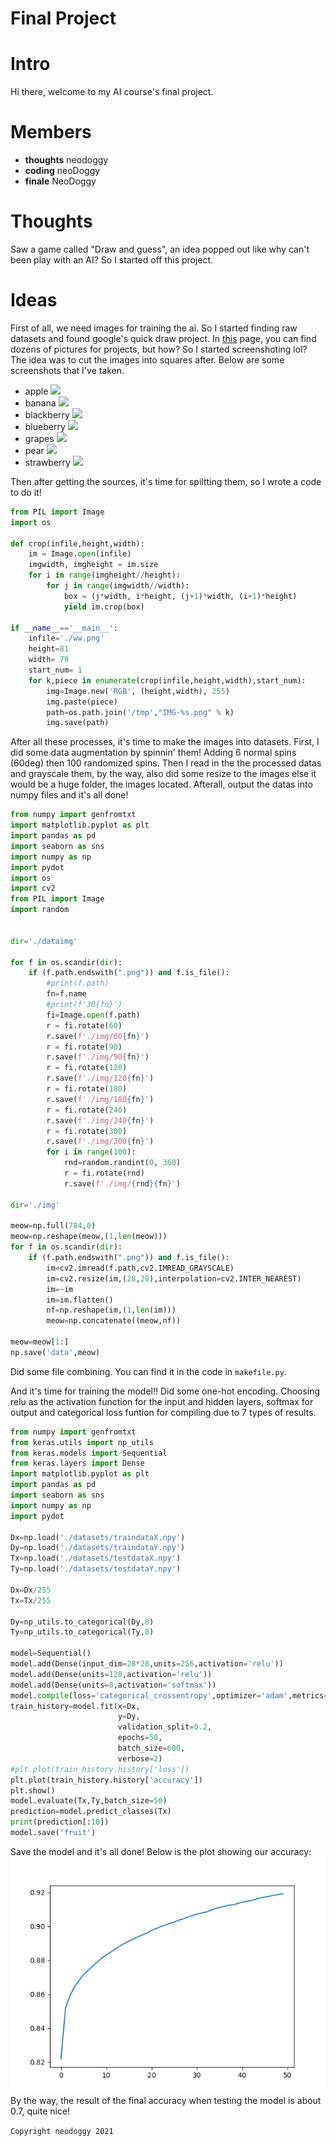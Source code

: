 Final Project
===

# Intro
Hi there, welcome to my AI course's final project.


# Members
- **thoughts** neodoggy
- **coding** neoDoggy
- **finale** NeoDoggy


# Thoughts
Saw a game called "Draw and guess", an idea popped out like why can't been play with an AI? So I started off this project.


# Ideas
First of all, we need images for training the ai. So I started finding raw datasets and found google's quick draw project.
In [this](https://quickdraw.withgoogle.com/data) page, you can find dozens of pictures for projects, but how?
So I started screenshoting lol? The idea was to cut the images into squares after.
Below are some screenshots that I've taken. 
- apple
![](https://i.imgur.com/0ujJGCd.png)
- banana
![](https://i.imgur.com/HQLNSFM.png)
- blackberry
![](https://i.imgur.com/IkO9MKh.png)
- blueberry
![](https://i.imgur.com/norcsrw.png)
- grapes
![](https://i.imgur.com/a94MJWx.png)
- pear
![](https://i.imgur.com/mt7C2Ni.png)
- strawberry
![](https://i.imgur.com/NKA8oYG.png)

Then after getting the sources, it's time for spiltting them, so I wrote a code to do it!

```py
from PIL import Image
import os

def crop(infile,height,width):
    im = Image.open(infile)
    imgwidth, imgheight = im.size
    for i in range(imgheight//height):
        for j in range(imgwidth//width):
            box = (j*width, i*height, (j+1)*width, (i+1)*height)
            yield im.crop(box)

if __name__=='__main__':
    infile='./ww.png'
    height=81
    width= 79
    start_num= 1
    for k,piece in enumerate(crop(infile,height,width),start_num):
        img=Image.new('RGB', (height,width), 255)
        img.paste(piece)
        path=os.path.join('/tmp',"IMG-%s.png" % k)
        img.save(path)
```

After all these processes, it's time to make the images into datasets.
First, I did some data augmentation by spinnin' them! Adding 6 normal spins (60deg) then 100 randomized spins.
Then I read in the the processed datas and grayscale them, by the way, also did some resize to the images else it would be a huge folder, the images located.
Afterall, output the datas into numpy files and it's all done!

```py
from numpy import genfromtxt
import matplotlib.pyplot as plt
import pandas as pd
import seaborn as sns
import numpy as np
import pydot
import os
import cv2
from PIL import Image
import random


dir='./dataimg'

for f in os.scandir(dir):
    if (f.path.endswith(".png")) and f.is_file():
        #print(f.path)
        fn=f.name
        #print(f'30{fn}')
        fi=Image.open(f.path)
        r = fi.rotate(60)
        r.save(f'./img/60{fn}')
        r = fi.rotate(90)
        r.save(f'./img/90{fn}')
        r = fi.rotate(120)
        r.save(f'./img/120{fn}')
        r = fi.rotate(180)
        r.save(f'./img/180{fn}')
        r = fi.rotate(240)
        r.save(f'./img/240{fn}')
        r = fi.rotate(300)
        r.save(f'./img/300{fn}')
        for i in range(100):
            rnd=random.randint(0, 360)
            r = fi.rotate(rnd)
            r.save(f'./img/{rnd}{fn}')

dir='./img'

meow=np.full(784,0)
meow=np.reshape(meow,(1,len(meow)))
for f in os.scandir(dir):
    if (f.path.endswith(".png")) and f.is_file():
        im=cv2.imread(f.path,cv2.IMREAD_GRAYSCALE)
        im=cv2.resize(im,(28,28),interpolation=cv2.INTER_NEAREST)
        im=~im
        im=im.flatten()
        nf=np.reshape(im,(1,len(im)))
        meow=np.concatenate((meow,nf))

meow=meow[1:]
np.save('data',meow)
```

Did some file combining. You can find it in the code in ```makefile.py```.

And it's time for training the model!!
Did some one-hot encoding. Choosing relu as the activation function for the input and hidden layers, softmax for output and categorical loss funtion for compiling due to 7 types of results.

```py
from numpy import genfromtxt
from keras.utils import np_utils
from keras.models import Sequential
from keras.layers import Dense
import matplotlib.pyplot as plt
import pandas as pd
import seaborn as sns
import numpy as np
import pydot

Dx=np.load('./datasets/traindataX.npy')
Dy=np.load('./datasets/traindataY.npy')
Tx=np.load('./datasets/testdataX.npy')
Ty=np.load('./datasets/testdataY.npy')

Dx=Dx/255
Tx=Tx/255

Dy=np_utils.to_categorical(Dy,8)
Ty=np_utils.to_categorical(Ty,8)

model=Sequential()
model.add(Dense(input_dim=28*28,units=256,activation='relu'))
model.add(Dense(units=128,activation='relu'))
model.add(Dense(units=8,activation='softmax'))
model.compile(loss='categorical_crossentropy',optimizer='adam',metrics=['accuracy'])
train_history=model.fit(x=Dx,
                        y=Dy,
                        validation_split=0.2,
                        epochs=50,
                        batch_size=600,
                        verbose=2)
#plt.plot(train_history.history['loss'])
plt.plot(train_history.history['accuracy'])
plt.show()
model.evaluate(Tx,Ty,batch_size=50)
prediction=model.predict_classes(Tx)
print(prediction[:10])
model.save('fruit')
```
Save the model and it's all done!
Below is the plot showing our accuracy:
![](./acc.png)  
By the way, the result of the final accuracy when testing the model is about 0.7, quite nice!

```Copyright neodoggy 2021```
